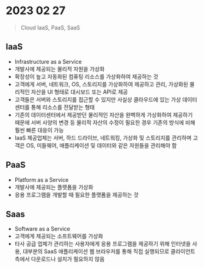 # 2023 02 27 
> Cloud IaaS, PaaS, SaaS

## IaaS
- Infrastructure as a Service
- 개발사에 제공되는 물리적 자원을 가상화 
- 확장성이 높고 자동화된 컴퓨팅 리소스를 가상화하여 제공하는 것 
- 고객에게 서버, 네트워크, OS, 스토리지를 가상화하여 제공하고 관리, 가상화된 물리적인 자산을 UI 형태로 대시보드 또는 API로 제공
- 고객들은 서버와 스토리지를 접근할 수 있지만 사실상 클라우드에 있는 가상 데이터 센터를 통해 리소스를 전달받는 형태 
- 기존의 데이터센터에서 제공받던 물리적인 자산을 완벽하게 가상화하여 제공하기 때문에 서버 사양의 변경 등 물리적 자산의 수정이 필요한 경우 기존의 방식에 비해 훨씬 빠른 대응이 가능 
- IaaS 제공업체는 서버, 하드 드라이브, 네트워킹, 가상화 및 스토리지를 관리하며 고객은 OS, 미들웨어, 애플리케이션 및 데이터와 같은 자원들을 관리해야 함 

## PaaS
- Platform as a Service 
- 개발사에 제공되는 플랫폼을 가상화 
- 응용 프로그램을 개발할 때 필요한 플랫폼을 제공하는 것

## Saas
- Software as a Service
- 고객에게 제공되는 소프트웨어를 가상화 
- 타사 공급 업체가 관리하는 사용자에게 응용 프로그램을 제공하기 위해 인터넷을 사용, 대부분의 SaaS 애플리케이션 웹 브라우저를 통해 직접 실행되므로 클라이언트 측에서 다운로드나 설치가 필요하지 않음 


